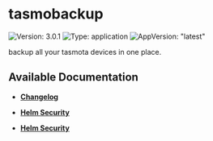# tasmobackup

![Version: 3.0.1](https://img.shields.io/badge/Version-3.0.1-informational?style=flat-square) ![Type: application](https://img.shields.io/badge/Type-application-informational?style=flat-square) ![AppVersion: "latest"](https://img.shields.io/badge/AppVersion-"latest"-informational?style=flat-square)

backup all your tasmota devices in one place.

## Available Documentation

- [**Changelog**](CHANGELOG)

- [**Helm Security**](container-security)

- [**Helm Security**](helm-security)

